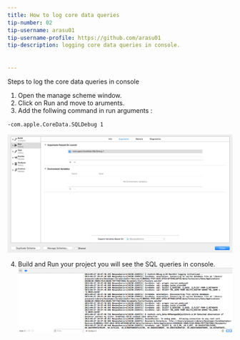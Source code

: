 ```yaml
---
title: How to log core data queries
tip-number: 02
tip-username: arasu01
tip-username-profile: https://github.com/arasu01
tip-description: logging core data queries in console.


---
```


Steps to log the core data queries in console

1. Open the manage scheme window. 
2. Click on Run and move to aruments.
3. Add the follwing command in run arguments : 

```bash
-com.apple.CoreData.SQLDebug 1
```

![Edit scheme](Edit_scheme.png "Edit scheme")

4. Build and Run your project you will see the SQL queries in console.
![SQL queries](SQL_queries.png "SQL queries")
